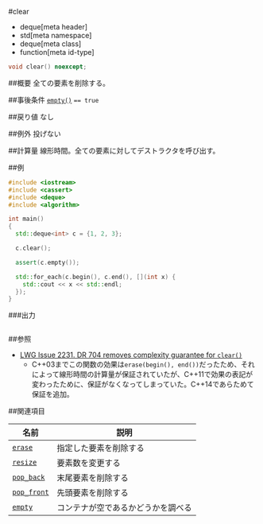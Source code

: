 #clear
* deque[meta header]
* std[meta namespace]
* deque[meta class]
* function[meta id-type]

```cpp
void clear() noexcept;
```

##概要
全ての要素を削除する。


##事後条件
[`empty()`](/reference/deque/empty.md) `== true`


##戻り値
なし


##例外
投げない


##計算量
線形時間。全ての要素に対してデストラクタを呼び出す。


##例
```cpp
#include <iostream>
#include <cassert>
#include <deque>
#include <algorithm>

int main()
{
  std::deque<int> c = {1, 2, 3};

  c.clear();

  assert(c.empty());

  std::for_each(c.begin(), c.end(), [](int x) {
    std::cout << x << std::endl;
  });
}
```

###出力
```
```

##参照
- [LWG Issue 2231. DR 704 removes complexity guarantee for `clear()`](http://www.open-std.org/jtc1/sc22/wg21/docs/lwg-defects.html#2231)
    - C++03までこの関数の効果は`erase(begin(), end())`だったため、それによって線形時間の計算量が保証されていたが、C++11で効果の表記が変わったために、保証がなくなってしまっていた。C++14であらためて保証を追加。


##関連項目

| 名前 | 説明 |
|-------------------------------|------------------------------------|
| [`erase`](erase.md)         | 指定した要素を削除する |
| [`resize`](resize.md)       | 要素数を変更する |
| [`pop_back`](pop_back.md)   | 末尾要素を削除する |
| [`pop_front`](pop_front.md) | 先頭要素を削除する |
| [`empty`](empty.md)         | コンテナが空であるかどうかを調べる |


